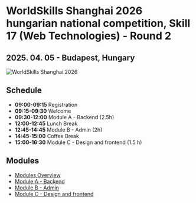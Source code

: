 # WorldSkills Shanghai 2026 hungarian national competition, Skill 17 (Web Technologies) - Round 2

## 2025. 04. 05 - Budapest, Hungary

![WorldSkills Shanghai 2026](https://s3-eu-west-1.amazonaws.com/szakmavilag/d52c16bc-bcc1-47b6-93bd-55d69d69a169-w1280.webp)

## Schedule

- **09:00-09:15** Registration
- **09:15-09:30** Welcome
- **09:30-12:00** Module A - Backend (2.5h)
- **12:00-12:45** Lunch Break
- **12:45-14:45** Module B - Admin (2h)
- **14:45-15:00** Coffee Break
- **15:00-16:30** Module C - Design and frontend (1.5 h)

## Modules

- [Modules Overview](modules-overview.md)
- [Module A - Backend](module-a.md)
- [Module B - Admin](module-b.md)
- [Module C - Design and frontend](module-c.md)
